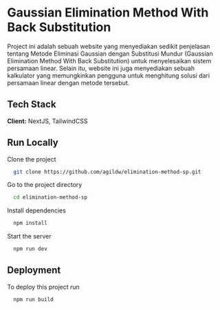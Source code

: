 # Gaussian Elimination Method With Back Substitution

Project ini adalah sebuah website yang menyediakan sedikit penjelasan tentang Metode Eliminasi Gaussian dengan Substitusi Mundur (Gaussian Elimination Method With Back Substitution) untuk menyelesaikan sistem persamaan linear. Selain itu, website ini juga menyediakan sebuah kalkulator yang memungkinkan pengguna untuk menghitung solusi dari persamaan linear dengan metode tersebut.

## Tech Stack

**Client:** NextJS, TailwindCSS

## Run Locally

Clone the project

```bash
  git clone https://github.com/agildw/elimination-method-sp.git
```

Go to the project directory

```bash
  cd elimination-method-sp
```

Install dependencies

```bash
  npm install
```

Start the server

```bash
  npm run dev
```

## Deployment

To deploy this project run

```bash
  npm run build
```

